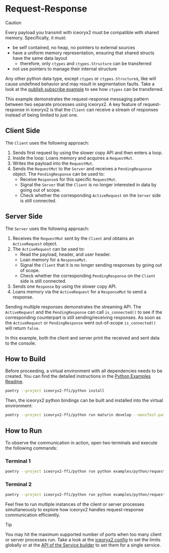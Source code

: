 # Request-Response

> [!CAUTION]
> Every payload you transmit with iceoryx2 must be compatible with shared
> memory. Specifically, it must:
>
> * be self contained, no heap, no pointers to external sources
> * have a uniform memory representation, ensuring that shared structs have the
>     same data layout
>     * therefore, only `ctypes` and `ctypes.Structure` can be transferred
> * not use pointers to manage their internal structure
>
> Any other python data type, except `ctypes` or `ctypes.Structure`s, like will
> cause undefined behavior and may result in segmentation faults. Take a look
> at the [publish subscribe example](../publish_subscribe) to see how `ctypes`
> can be transferred.

This example demonstrates the request-response messaging pattern between two
separate processes using iceoryx2. A key feature of request-response in
iceoryx2 is that the `Client` can receive a stream of responses instead of
being limited to just one.

## Client Side

The `Client` uses the following approach:

1. Sends first request by using the slower copy API and then enters a loop.
2. Inside the loop: Loans memory and acquires a `RequestMut`.
3. Writes the payload into the `RequestMut`.
4. Sends the `RequestMut` to the `Server` and receives a `PendingResponse`
   object. The `PendingResponse` can be used to:
   * Receive `Response`s for this specific `RequestMut`.
   * Signal the `Server` that the `Client` is no longer interested in data by
     going out of scope.
   * Check whether the corresponding `ActiveRequest` on the `Server` side is
     still connected.

## Server Side

The `Server` uses the following approach:

1. Receives the `RequestMut` sent by the `Client` and obtains an
   `ActiveRequest` object.
2. The `ActiveRequest` can be used to:
   * Read the payload, header, and user header.
   * Loan memory for a `ResponseMut`.
   * Signal the `Client` that it is no longer sending responses by going out
     of scope.
   * Check whether the corresponding `PendingResponse` on the `Client` side
     is still connected.
3. Sends one `Response` by using the slower copy API.
4. Loans memory via the `ActiveRequest` for a `ResponseMut` to send a response.

Sending multiple responses demonstrates the streaming API. The `ActiveRequest`
and the `PendingResponse` can call `is_connected()` to see if the corresponding
counterpart is still sending/receiving responses. As soon as the
`ActiveRequest` or `PendingResponse` went out-of-scope `is_connected()` will
return `false`.

In this example, both the client and server print the received and sent data
to the console.

## How to Build

Before proceeding, a virtual environment with all dependencies needs to be
created. You can find the detailed instructions in the
[Python Examples Readme](../README.md).

```sh
poetry --project iceoryx2-ffi/python install
```

Then, the iceoryx2 python bindings can be built and installed into the virtual
environment:

```sh
poetry --project iceoryx2-ffi/python run maturin develop --manifest-path iceoryx2-ffi/python/Cargo.toml --target-dir target/ffi/python
```

## How to Run

To observe the communication in action, open two terminals and execute the
following commands:

### Terminal 1

```sh
poetry --project iceoryx2-ffi/python run python examples/python/request_response/server.py
```

### Terminal 2

```sh
poetry --project iceoryx2-ffi/python run python examples/python/request_response/client.py
```

Feel free to run multiple instances of the client or server processes
simultaneously to explore how iceoryx2 handles request-response communication
efficiently.

> [!TIP]
> You may hit the maximum supported number of ports when too many client or
> server processes run. Take a look at the
> [iceoryx2 config](../../../config) to set the limits globally or at the
> [API of the Service builder](https://docs.rs/iceoryx2/latest/iceoryx2/service/index.html)
> to set them for a single service.
